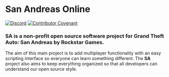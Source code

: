# San Andreas Online

[![Discord](https://img.shields.io/discord/1042891392277557309?label=discord&logo=discord)](https://discord.com/invite/VqMSnmnjWj)
[![Contributor Covenant](https://img.shields.io/badge/Contributor%20Covenant-2.1-4baaaa.svg)](/CODE_OF_CONDUCT.md)

### **SA** is a non-profit open source software project for Grand Theft Auto: San Andreas by Rockstar Games.
The aim of this main project is to add multiplayer functionality with an easy scripting interface so everyone can learn something different. The **SA** project also aims to keep everything organized so that all developers can understand our open source style.